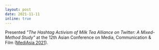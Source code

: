 ```yaml
---
layout: post
date: 2021-11-11
inline: true
---
```

Presented *"The Hashtag Activism of Milk Tea Alliance on Twitter: A Mixed-Method Study"* at the 12th Asian Conference on Media, Communication & Film ([MediAsia 2021](https://mediasia.iafor.org/mediasia2021/)).
